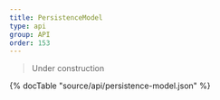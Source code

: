 ```yaml
---
title: PersistenceModel
type: api
group: API
order: 153
---
```

> Under construction

{% docTable "source/api/persistence-model.json" %}


